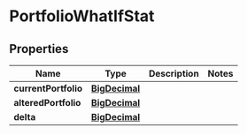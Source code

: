 
# PortfolioWhatIfStat

## Properties
Name | Type | Description | Notes
------------ | ------------- | ------------- | -------------
**currentPortfolio** | [**BigDecimal**](BigDecimal.md) |  | 
**alteredPortfolio** | [**BigDecimal**](BigDecimal.md) |  | 
**delta** | [**BigDecimal**](BigDecimal.md) |  | 




